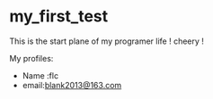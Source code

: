 # my_first_test
This is the start plane of my programer life ! cheery !

My profiles:
- Name :flc
- email:blank2013@163.com
